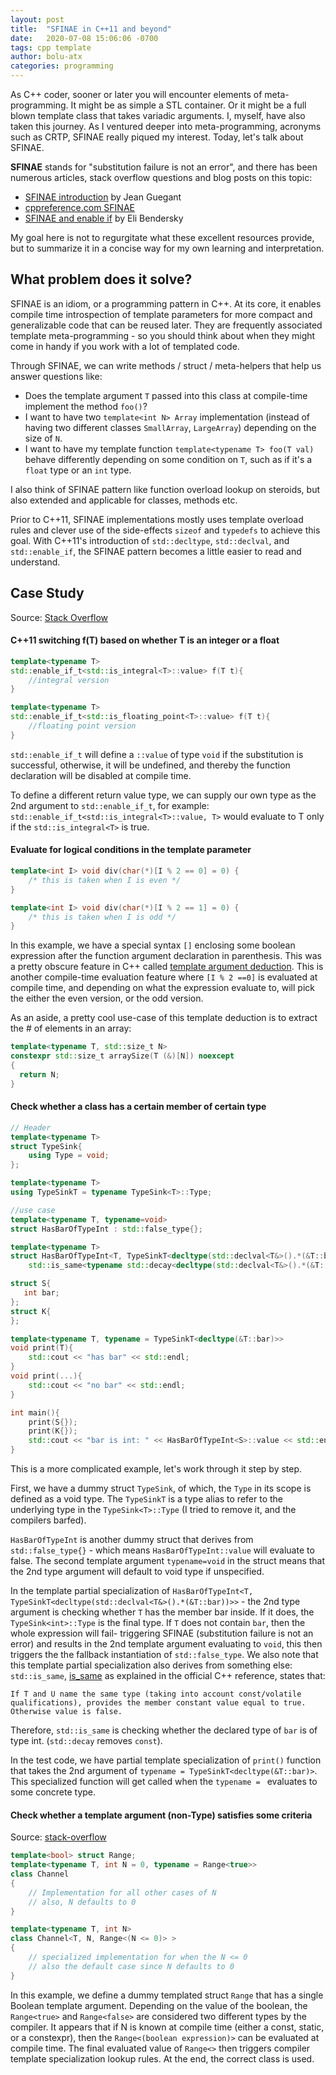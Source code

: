 ```yaml
---
layout: post
title:  "SFINAE in C++11 and beyond"
date:   2020-07-08 15:06:06 -0700
tags: cpp template
author: bolu-atx
categories: programming
---
```


As C++ coder, sooner or later you will encounter elements of meta-programming. 
It might be as simple a STL container. Or it might be a full blown template class that takes variadic arguments.
I, myself, have also taken this journey. As I ventured deeper into meta-programming, acronyms such as CRTP, SFINAE really piqued my interest. Today, let's talk about SFINAE.

**SFINAE** stands for "substitution failure is not an error", and there has been numerous articles, stack overflow questions and blog posts on this topic:

<!--more-->

- [SFINAE introduction](https://jguegant.github.io/blogs/tech/sfinae-introduction.html) by Jean Guegant
- [cppreference.com SFINAE](https://en.cppreference.com/w/cpp/language/sfinae)
- [SFINAE and enable if](https://eli.thegreenplace.net/2014/sfinae-and-enable_if/) by Eli Bendersky

My goal here is not to regurgitate what these excellent resources provide, but to summarize it in a concise way for my own learning and interpretation.

## What problem does it solve?

SFINAE is an idiom, or a programming pattern in C++. At its core, it enables compile time introspection of template parameters for more compact and generalizable code that can be reused later. They are frequently associated template meta-programming - so you should think about when they might come in handy if you work with a lot of templated code.

Through SFINAE, we can write methods / struct / meta-helpers that help us answer questions like:
- Does the template argument `T` passed into this class at compile-time implement the method `foo()`?
- I want to have two `template<int N> Array` implementation (instead of having two different classes `SmallArray`, `LargeArray`) depending on the size of `N`.
- I want to have my template function `template<typename T> foo(T val)` behave differently depending on some condition on `T`, such as if it's a `float` type or an `int` type.

I also think of SFINAE pattern like function overload lookup on steroids, but also extended and applicable for classes, methods etc.

Prior to C++11, SFINAE implementations mostly uses template overload rules and clever use of the side-effects `sizeof` and `typedefs` to achieve this goal. With C++11's introduction of `std::decltype`, `std::declval`, and `std::enable_if`, the SFINAE pattern becomes a little easier to read and understand.


## Case Study
Source: [Stack Overflow](https://stackoverflow.com/questions/982808/c-sfinae-examples)

#### C++11 switching f(T) based on whether T is an integer or a float
```cpp
template<typename T>
std::enable_if_t<std::is_integral<T>::value> f(T t){
    //integral version
}

template<typename T>
std::enable_if_t<std::is_floating_point<T>::value> f(T t){
    //floating point version
}
```
`std::enable_if_t` will define a `::value` of type `void` if the substitution is successful, otherwise, it will be undefined, and thereby the function declaration will be disabled at compile time.

To define a different return value type, we can supply our own type as the 2nd argument to `std::enable_if_t`, for example: `std::enable_if_t<std::is_integral<T>::value, T>` would evaluate to T only if the `std::is_integral<T>` is true.


#### Evaluate for logical conditions in the template parameter
```cpp
template<int I> void div(char(*)[I % 2 == 0] = 0) {
    /* this is taken when I is even */
}

template<int I> void div(char(*)[I % 2 == 1] = 0) {
    /* this is taken when I is odd */
}
```
In this example, we have a special syntax `[]` enclosing some boolean expression after the function argument declaration in parenthesis. This was a pretty obscure feature in C++ called [template argument deduction](https://en.cppreference.com/w/cpp/language/template_argument_deduction#Other_contexts). This is another compile-time evaluation feature where `[I % 2 ==0]` is evaluated at compile time, and depending on what the expression evaluate to, will pick the either the even version, or the odd version.

As an aside, a pretty cool use-case of this template deduction is to extract the # of elements in an array:

```cpp
template<typename T, std::size_t N>                 
constexpr std::size_t arraySize(T (&)[N]) noexcept  
{                                                   
  return N;                                         
}                                                   
```

#### Check whether a class has a certain member of certain type
```cpp
// Header
template<typename T>
struct TypeSink{
    using Type = void;
};

template<typename T>
using TypeSinkT = typename TypeSink<T>::Type;

//use case
template<typename T, typename=void>
struct HasBarOfTypeInt : std::false_type{};

template<typename T>
struct HasBarOfTypeInt<T, TypeSinkT<decltype(std::declval<T&>().*(&T::bar))>> :
    std::is_same<typename std::decay<decltype(std::declval<T&>().*(&T::bar))>::type,int>{};

struct S{
   int bar;
};
struct K{
};

template<typename T, typename = TypeSinkT<decltype(&T::bar)>>
void print(T){
    std::cout << "has bar" << std::endl;
}
void print(...){
    std::cout << "no bar" << std::endl;
}

int main(){
    print(S{});
    print(K{});
    std::cout << "bar is int: " << HasBarOfTypeInt<S>::value << std::endl;
}
```
This is a more complicated example, let's work through it step by step.

First, we have a dummy struct `TypeSink`, of which, the `Type` in its scope is defined as a void type. The `TypeSinkT` is a type alias to refer to the underlying type in the `TypeSink<T>::Type` (I tried to remove it, and the compilers barfed).

`HasBarOfTypeInt` is another dummy struct that derives from `std::false_type{}` - which means `HasBarOfTypeInt::value` will evaluate to false. The second template argument `typename=void` in the struct means that the 2nd type argument will default to void type if unspecified.

In the template partial specialization of `HasBarOfTypeInt<T, TypeSinkT<decltype(std::declval<T&>().*(&T::bar))>>` - the 2nd type argument is checking whether `T` has the member bar inside. If it does, the `TypeSink<int>::Type` is the final type. If `T` does not contain `bar`, then the whole expression will fail- triggering SFINAE (substitution failure is not an error) and results in the 2nd template argument evaluating to `void`,  this then triggers the the fallback instantiation of `std::false_type`.
We also note that this template partial specialization also derives from something else: `std::is_same`, [is_same](https://en.cppreference.com/w/cpp/types/is_same) as explained in the official C++ reference, states that:

    If T and U name the same type (taking into account const/volatile qualifications), provides the member constant value equal to true. Otherwise value is false.

Therefore, `std::is_same` is checking whether the declared type of `bar` is of type int. (`std::decay` removes `const`).

In the test code, we have partial template specialization of `print()` function that takes the 2nd argument of `typename = TypeSinkT<decltype(&T::bar)>`. This specialized function will get called when the `typename = ` evaluates to some concrete type.

#### Check whether a template argument (non-Type) satisfies some criteria
Source: [stack-overflow](https://stackoverflow.com/questions/9510514/integer-range-based-template-specialisation)

```cpp
template<bool> struct Range;
template<typename T, int N = 0, typename = Range<true>>
class Channel
{
    // Implementation for all other cases of N
    // also, N defaults to 0
}

template<typename T, int N>
class Channel<T, N, Range<(N <= 0)> >
{
    // specialized implementation for when the N <= 0
    // also the default case since N defaults to 0
}
```
In this example, we define a dummy templated struct `Range` that has a single Boolean template argument. Depending on the value of the boolean, the `Range<true>` and `Range<false>` are considered two different types by the compiler. 
It appears that if N is known at compile time (either a const, static, or a constexpr), then the `Range<(boolean expression)>` can be evaluated at compile time. The final evaluated value of `Range<>` then triggers compiler template specialization lookup rules.
At the end, the correct class is used.